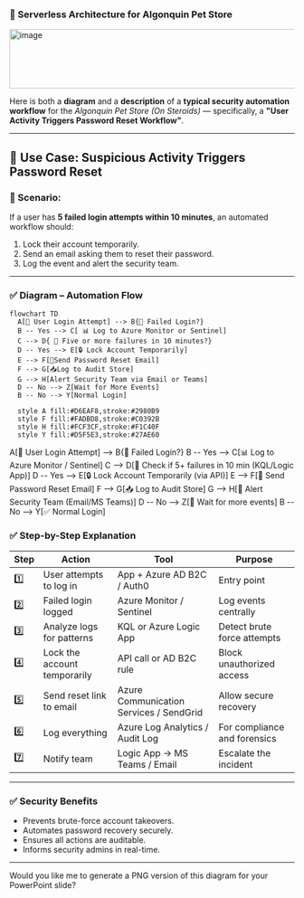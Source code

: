 ### 🔄 Serverless Architecture for Algonquin Pet Store
<img width="1193" height="105" alt="image" src="https://github.com/user-attachments/assets/0cdd82ea-57c3-4f7f-bddb-b1be07495efb" />


Here is both a **diagram** and a **description** of a **typical security automation workflow** for the *Algonquin Pet Store (On Steroids)* — specifically, a **"User Activity Triggers Password Reset Workflow"**.

---

## 🔁 **Use Case: Suspicious Activity Triggers Password Reset**

### 🧠 Scenario:

If a user has **5 failed login attempts within 10 minutes**, an automated workflow should:

1. Lock their account temporarily.
2. Send an email asking them to reset their password.
3. Log the event and alert the security team.

---

### ✅ **Diagram – Automation Flow**

```mermaid
flowchart TD
  A[🔐 User Login Attempt] --> B{🛑 Failed Login?}
  B -- Yes --> C[ 📊 Log to Azure Monitor or Sentinel]
  C --> D{ 🧠 Five or more failures in 10 minutes?}
  D -- Yes --> E[🔒 Lock Account Temporarily]
  E --> F[📧Send Password Reset Email]
  F --> G[📥Log to Audit Store]
  G --> H[Alert Security Team via Email or Teams]
  D -- No --> Z[Wait for More Events]
  B -- No --> Y[Normal Login]

  style A fill:#D6EAF8,stroke:#2980B9
  style F fill:#FADBD8,stroke:#C0392B
  style H fill:#FCF3CF,stroke:#F1C40F
  style Y fill:#D5F5E3,stroke:#27AE60

```

A[🔐 User Login Attempt] --> B{🛑 Failed Login?}
  B -- Yes --> C[📊 Log to Azure Monitor / Sentinel]
  C --> D[🧠 Check if 5+ failures in 10 min (KQL/Logic App)]
  D -- Yes --> E[🔒 Lock Account Temporarily (via API)]
  E --> F[📧 Send Password Reset Email]
  F --> G[📥 Log to Audit Store]
  G --> H[📣 Alert Security Team (Email/MS Teams)]
  D -- No --> Z[🔁 Wait for more events]
  B -- No --> Y[✅ Normal Login]

### ✅ **Step-by-Step Explanation**

| Step | Action                       | Tool                                    | Purpose                      |
| ---- | ---------------------------- | --------------------------------------- | ---------------------------- |
| 1️⃣  | User attempts to log in      | App + Azure AD B2C / Auth0              | Entry point                  |
| 2️⃣  | Failed login logged          | Azure Monitor / Sentinel                | Log events centrally         |
| 3️⃣  | Analyze logs for patterns    | KQL or Azure Logic App                  | Detect brute force attempts  |
| 4️⃣  | Lock the account temporarily | API call or AD B2C rule                 | Block unauthorized access    |
| 5️⃣  | Send reset link to email     | Azure Communication Services / SendGrid | Allow secure recovery        |
| 6️⃣  | Log everything               | Azure Log Analytics / Audit Log         | For compliance and forensics |
| 7️⃣  | Notify team                  | Logic App → MS Teams / Email            | Escalate the incident        |

---

### ✅ **Security Benefits**

* Prevents brute-force account takeovers.
* Automates password recovery securely.
* Ensures all actions are auditable.
* Informs security admins in real-time.

---

Would you like me to generate a PNG version of this diagram for your PowerPoint slide?
